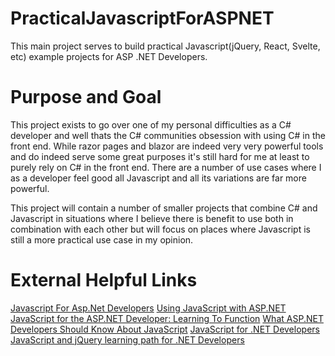 # PracticalJavascriptForASPNET
This main project serves to build practical Javascript(jQuery, React, Svelte, etc) example projects for ASP .NET Developers.
# Purpose and Goal
This project exists to go over one of my personal difficulties as a C# developer and well thats the C# communities obsession with using C# in the front end. While razor pages and blazor are indeed very very powerful tools and do indeed serve some great purposes it's still hard for me at least to purely rely on C# in the front end. There are a number of use cases where I as a developer feel good all Javascript and all its variations are far more powerful. 

This project will contain a number of smaller projects that combine C# and Javascript in situations where I believe there is benefit to use both in combination with each other but will focus on places where Javascript is still a more practical use case in my opinion.

# External Helpful Links
[Javascript For Asp.Net Developers](https://www.youtube.com/watch?v=vrM9NiPApBI)
[Using JavaScript with ASP.NET](https://www.comeausoftware.com/2018/08/using-javascript-asp-net/)
[JavaScript for the ASP.NET Developer: Learning To Function](https://visualstudiomagazine.com/articles/2009/05/06/javascript-for-the-aspnet-developer-learning-to-function.aspx)
[What ASP.NET Developers Should Know About JavaScript](https://odetocode.com/articles/473.aspx)
[JavaScript for .NET Developers](https://learning.oreilly.com/library/view/javascript-for-net/9781785886461/)
[JavaScript and jQuery learning path for .NET Developers](https://weblogs.asp.net/hajan/the-ultimate-path-to-learn-javascript-and-jquery-for-asp-net-developers)

